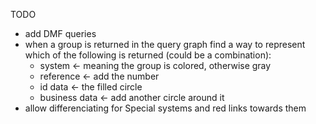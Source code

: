 TODO

- add DMF queries
- when a group is returned in the query graph find a way to represent which of the following is returned (could be a combination):
  - system <- meaning the group is colored, otherwise gray
  - reference <- add the number
  - id data <- the filled circle
  - business data <- add another circle around it
- allow differenciating for Special systems and red links towards them

